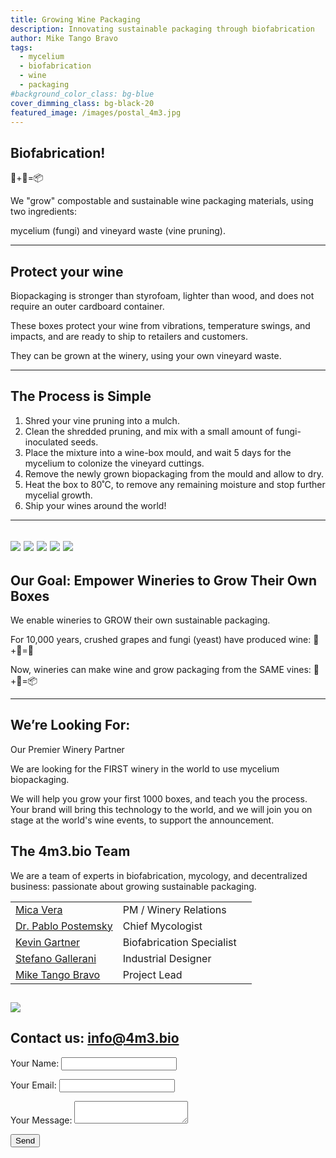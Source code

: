 ```yaml
---
title: Growing Wine Packaging
description: Innovating sustainable packaging through biofabrication
author: Mike Tango Bravo
tags:
  - mycelium
  - biofabrication
  - wine
  - packaging
#background_color_class: bg-blue
cover_dimming_class: bg-black-20
featured_image: /images/postal_4m3.jpg
---
```


## Biofabrication! 
🍄+🍇=📦

We "grow" compostable and sustainable wine packaging materials, using two ingredients: 

mycelium (fungi) and 
vineyard waste (vine pruning).

---

## Protect your wine

Biopackaging is stronger than styrofoam, lighter than wood, and does not require an outer cardboard container. 

These boxes protect your wine from vibrations, temperature swings, and impacts, and are ready to ship to retailers and customers.

They can be grown at the winery, using your own vineyard waste.

---

## The Process is Simple

1. Shred your vine pruning into a mulch.
2. Clean the shredded pruning, and mix with a small amount of fungi-inoculated seeds.
3. Place the mixture into a wine-box mould, and wait 5 days for the mycelium to colonize the vineyard cuttings. 
4. Remove the newly grown biopackaging from the mould and allow to dry.
5. Heat the box to 80˚C, to remove any remaining moisture and stop further mycelial growth.
6. Ship your wines around the world!

---


![](/images/bluesky.jpg)
![](/images/2box_lid.jpg)
![](/images/sixbottle.jpg)
![](/images/empty_shadow.jpg)
![](/images/oblique_box.jpg)
---

## Our Goal: Empower Wineries to Grow Their Own Boxes

We enable wineries to GROW their own sustainable packaging.

For 10,000 years, crushed grapes and fungi (yeast) have produced wine: 🍄+🍇=🍷

Now, wineries can make wine and grow packaging from the SAME vines: 🍄+🍇=📦

---

## We’re Looking For:

Our Premier Winery Partner

We are looking for the FIRST winery in the world to use mycelium biopackaging. 

We will help you grow your first 1000 boxes, and teach you the process. Your brand will bring this technology to the world, and we will join you on stage at the world's wine events, to support the announcement.
## The 4m3.bio Team

We are a team of experts in biofabrication, mycology, and decentralized business: passionate about growing sustainable packaging.


|                                                                                |                           |     |
| ------------------------------------------------------------------------------ | ------------------------- | --- |
| [Mica Vera](https://www.linkedin.com/in/mica-vera-fernández-0b136a1/)          | PM / Winery Relations     |     |
| [Dr. Pablo Postemsky](https://www.linkedin.com/in/pablo-d-postemsky-70009896/) | Chief Mycologist          |     |
| [Kevin Gartner](https://youtu.be/dQw4w9WgXcQ?si=-2hPaneFe2LBzwxd)              | Biofabrication Specialist |     |
| [Stefano Gallerani ](https://www.linkedin.com/in/stefano-gallerani-8836001a0/) | Industrial Designer       |     |
| [Mike Tango Bravo](https://www.linkedin.com/in/barrowmike/)                    | Project Lead              |     |
![](/images/two_squares.jpg)
---

## Contact us: info@4m3.bio

<form name="contact" method="POST" data-netlify="true">
  <input type="hidden" name="form-name" value="contact">
  <p><label>Your Name: <input type="text" name="name"></label></p>
  <p><label>Your Email: <input type="email" name="email"></label></p>
  <p><label>Your Message: <textarea name="message"></textarea></label></p>
  <p><button type="submit">Send</button></p>
</form>

